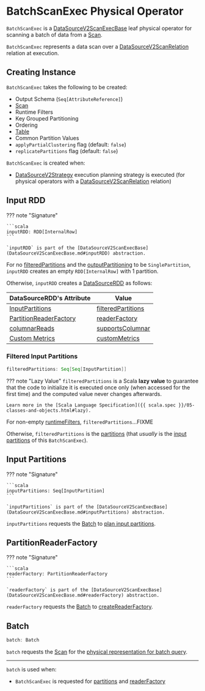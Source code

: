 # BatchScanExec Physical Operator

`BatchScanExec` is a [DataSourceV2ScanExecBase](DataSourceV2ScanExecBase.md) leaf physical operator for scanning a batch of data from a [Scan](#scan).

`BatchScanExec` represents a data scan over a [DataSourceV2ScanRelation](../logical-operators/DataSourceV2ScanRelation.md) relation at execution.

## Creating Instance

`BatchScanExec` takes the following to be created:

* <span id="output"> Output Schema (`Seq[AttributeReference]`)
* <span id="scan"> [Scan](../connector/Scan.md)
* <span id="runtimeFilters"> Runtime Filters
* <span id="keyGroupedPartitioning"> Key Grouped Partitioning
* <span id="ordering"> Ordering
* <span id="table"> [Table](../connector/Table.md)
* <span id="commonPartitionValues"> Common Partition Values
* <span id="applyPartialClustering"> `applyPartialClustering` flag (default: `false`)
* <span id="replicatePartitions"> `replicatePartitions` flag (default: `false`)

`BatchScanExec` is created when:

* [DataSourceV2Strategy](../execution-planning-strategies/DataSourceV2Strategy.md) execution planning strategy is executed (for physical operators with a [DataSourceV2ScanRelation](../logical-operators/DataSourceV2ScanRelation.md) relation)

## <span id="inputRDD"> Input RDD

??? note "Signature"

    ```scala
    inputRDD: RDD[InternalRow]
    ```

    `inputRDD` is part of the [DataSourceV2ScanExecBase](DataSourceV2ScanExecBase.md#inputRDD) abstraction.

For no [filteredPartitions](#filteredPartitions) and the [outputPartitioning](DataSourceV2ScanExecBase.md#outputPartitioning) to be `SinglePartition`, `inputRDD` creates an empty `RDD[InternalRow]` with 1 partition.

Otherwise, `inputRDD` creates a [DataSourceRDD](../DataSourceRDD.md) as follows:

DataSourceRDD's Attribute | Value
--------------------------|------
 [InputPartitions](../DataSourceRDD.md#inputPartitions) | [filteredPartitions](#filteredPartitions)
 [PartitionReaderFactory](../DataSourceRDD.md#partitionReaderFactory) | [readerFactory](#readerFactory)
 [columnarReads](../DataSourceRDD.md#columnarReads) | [supportsColumnar](DataSourceV2ScanExecBase.md#supportsColumnar)
 [Custom Metrics](../DataSourceRDD.md#customMetrics) | [customMetrics](DataSourceV2ScanExecBase.md#customMetrics)

### <span id="filteredPartitions"> Filtered Input Partitions

```scala
filteredPartitions: Seq[Seq[InputPartition]]
```

??? note "Lazy Value"
    `filteredPartitions` is a Scala **lazy value** to guarantee that the code to initialize it is executed once only (when accessed for the first time) and the computed value never changes afterwards.

    Learn more in the [Scala Language Specification]({{ scala.spec }}/05-classes-and-objects.html#lazy).

For non-empty [runtimeFilters](#runtimeFilters), `filteredPartitions`...FIXME

Otherwise, `filteredPartitions` is the [partitions](DataSourceV2ScanExecBase.md#partitions) (that _usually_ is the [input partitions](#inputPartitions) of this `BatchScanExec`).

## <span id="inputPartitions"> Input Partitions

??? note "Signature"

    ```scala
    inputPartitions: Seq[InputPartition]
    ```

    `inputPartitions` is part of the [DataSourceV2ScanExecBase](DataSourceV2ScanExecBase.md#inputPartitions) abstraction.

`inputPartitions` requests the [Batch](#batch) to [plan input partitions](../connector/Batch.md#planInputPartitions).

## <span id="readerFactory"> PartitionReaderFactory

??? note "Signature"

    ```scala
    readerFactory: PartitionReaderFactory
    ```

    `readerFactory` is part of the [DataSourceV2ScanExecBase](DataSourceV2ScanExecBase.md#readerFactory) abstraction.

`readerFactory` requests the [Batch](#batch) to [createReaderFactory](../connector/Batch.md#createReaderFactory).

## <span id="batch"> Batch

```scala
batch: Batch
```

`batch` requests the [Scan](#scan) for the [physical representation for batch query](../connector/Scan.md#toBatch).

---

`batch` is used when:

* `BatchScanExec` is requested for [partitions](#partitions) and [readerFactory](#readerFactory)
